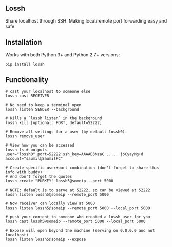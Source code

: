 Lossh
---
Share localhost through SSH. Making local/remote port forwarding easy and safe.

Installation
---
Works with both Python 3+ and Python 2.7+ versions:
```
pip install lossh
```

Functionality
---
```
# cast your localhost to someone else
lossh cast RECEIVER

# No need to keep a terminal open
lossh listen SENDER --background

# Kills a `lossh listen` in the background
lossh kill [optional: PORT, default=52222]

# Remove all settings for a user (by default lossh0).
lossh remove_user

# View how you can be accessed
lossh ls # outputs
user="lossh0" port=52222 ssh_key=AAAAB3NzaC ..... joCyayMg+d account="saumil@SaumilPC"

# Create specific user+port combination (don't forget to share this info with buddy)
# And don't forget the quotes
lossh create "PUBKEY" lossh5@someip --port 5000

# NOTE: default is to serve at 52222, so can be viewed at 52222
lossh listen lossh5@someip --remote_port 5000

# Now receiver can locally view at 5000
lossh listen lossh5@someip --remote_port 5000 --local_port 5000

# push your content to someone who created a lossh user for you
lossh cast lossh5@someip --remote_port 5000 --local_port 5000

# Expose will open beyond the machine (serving on 0.0.0.0 and not localhost)
lossh listen lossh5@someip --expose
```
